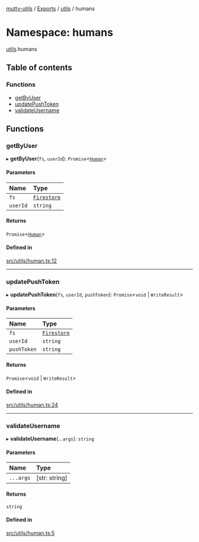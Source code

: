 [mutty-utils](../README.md) / [Exports](../modules.md) / [utils](utils.md) / humans

# Namespace: humans

[utils](utils.md).humans

## Table of contents

### Functions

- [getByUser](utils.humans.md#getbyuser)
- [updatePushToken](utils.humans.md#updatepushtoken)
- [validateUsername](utils.humans.md#validateusername)

## Functions

### getByUser

▸ **getByUser**(`fs`, `userId`): `Promise`<[`Human`](../interfaces/Human.md)\>

#### Parameters

| Name | Type |
| :------ | :------ |
| `fs` | [`Firestore`](../modules.md#firestore) |
| `userId` | `string` |

#### Returns

`Promise`<[`Human`](../interfaces/Human.md)\>

#### Defined in

[src/utils/human.ts:12](https://github.com/jonlaing/mutty-utils/blob/d7d0eb8/src/utils/human.ts#L12)

___

### updatePushToken

▸ **updatePushToken**(`fs`, `userId`, `pushToken`): `Promise`<`void` \| `WriteResult`\>

#### Parameters

| Name | Type |
| :------ | :------ |
| `fs` | [`Firestore`](../modules.md#firestore) |
| `userId` | `string` |
| `pushToken` | `string` |

#### Returns

`Promise`<`void` \| `WriteResult`\>

#### Defined in

[src/utils/human.ts:24](https://github.com/jonlaing/mutty-utils/blob/d7d0eb8/src/utils/human.ts#L24)

___

### validateUsername

▸ **validateUsername**(...`args`): `string`

#### Parameters

| Name | Type |
| :------ | :------ |
| `...args` | [str: string] |

#### Returns

`string`

#### Defined in

[src/utils/human.ts:5](https://github.com/jonlaing/mutty-utils/blob/d7d0eb8/src/utils/human.ts#L5)

